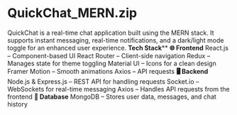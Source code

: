 # QuickChat_MERN.zip
QuickChat is a real-time chat application built using the MERN stack. It supports instant messaging, real-time notifications, and a dark/light mode toggle for an enhanced user experience.</n></n>
**Tech Stack****
**🌐 Frontend**
React.js – Component-based UI
React Router – Client-side navigation
Redux – Manages state for theme toggling
Material UI – Icons for a clean design
Framer Motion – Smooth animations
Axios – API requests
**🖥️ Backend**
Node.js & Express.js – REST API for handling requests
Socket.io – WebSockets for real-time messaging
Axios – Handles API requests from the frontend
**💾 Database**
MongoDB – Stores user data, messages, and chat history
